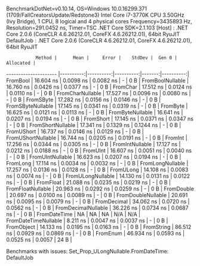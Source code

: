 
BenchmarkDotNet=v0.10.14, OS=Windows 10.0.16299.371 (1709/FallCreatorsUpdate/Redstone3)
Intel Core i7-3770K CPU 3.50GHz (Ivy Bridge), 1 CPU, 8 logical and 4 physical cores
Frequency=3435893 Hz, Resolution=291.0452 ns, Timer=TSC
.NET Core SDK=2.1.103
  [Host]     : .NET Core 2.0.6 (CoreCLR 4.6.26212.01, CoreFX 4.6.26212.01), 64bit RyuJIT
  DefaultJob : .NET Core 2.0.6 (CoreCLR 4.6.26212.01, CoreFX 4.6.26212.01), 64bit RyuJIT


               Method |      Mean |     Error |    StdDev |  Gen 0 | Allocated |
--------------------- |----------:|----------:|----------:|-------:|----------:|
             FromBool | 16.604 ns | 0.0098 ns | 0.0082 ns |      - |       0 B |
     FromBoolNullable | 16.760 ns | 0.0426 ns | 0.0377 ns |      - |       0 B |
             FromChar | 17.512 ns | 0.0124 ns | 0.0110 ns |      - |       0 B |
     FromCharNullable | 17.527 ns | 0.0096 ns | 0.0080 ns |      - |       0 B |
            FromSByte | 17.282 ns | 0.0156 ns | 0.0146 ns |      - |       0 B |
    FromSByteNullable | 17.145 ns | 0.0341 ns | 0.0319 ns |      - |       0 B |
             FromByte | 16.625 ns | 0.0121 ns | 0.0113 ns |      - |       0 B |
     FromByteNullable | 16.641 ns | 0.0207 ns | 0.0194 ns |      - |       0 B |
            FromShort | 17.145 ns | 0.0371 ns | 0.0347 ns |      - |       0 B |
    FromShortNullable | 17.341 ns | 0.1329 ns | 0.1244 ns |      - |       0 B |
           FromUShort | 16.737 ns | 0.0146 ns | 0.0129 ns |      - |       0 B |
   FromUShortNullable | 16.744 ns | 0.0205 ns | 0.0191 ns |      - |       0 B |
              FromInt | 17.256 ns | 0.0344 ns | 0.0305 ns |      - |       0 B |
      FromIntNullable | 17.127 ns | 0.0212 ns | 0.0188 ns |      - |       0 B |
             FromUInt | 16.607 ns | 0.0051 ns | 0.0040 ns |      - |       0 B |
     FromUIntNullable | 16.623 ns | 0.0207 ns | 0.0194 ns |      - |       0 B |
             FromLong | 17.114 ns | 0.0034 ns | 0.0032 ns |      - |       0 B |
     FromLongNullable | 17.257 ns | 0.0136 ns | 0.0128 ns |      - |       0 B |
            FromULong | 14.108 ns | 0.0083 ns | 0.0074 ns |      - |       0 B |
    FromULongNullable | 14.130 ns | 0.0131 ns | 0.0122 ns |      - |       0 B |
            FromFloat | 21.088 ns | 0.0235 ns | 0.0219 ns |      - |       0 B |
    FromFloatNullable | 20.963 ns | 0.0292 ns | 0.0259 ns |      - |       0 B |
           FromDouble | 20.697 ns | 0.0100 ns | 0.0089 ns |      - |       0 B |
   FromDoubleNullable | 20.691 ns | 0.0095 ns | 0.0079 ns |      - |       0 B |
          FromDecimal | 34.062 ns | 0.0720 ns | 0.0562 ns |      - |       0 B |
  FromDecimalNullable | 36.226 ns | 0.0734 ns | 0.0687 ns |      - |       0 B |
         FromDateTime |        NA |        NA |        NA |    N/A |       N/A |
 FromDateTimeNullable |  8.211 ns | 0.0047 ns | 0.0037 ns |      - |       0 B |
           FromObject | 14.133 ns | 0.0195 ns | 0.0163 ns |      - |       0 B |
           FromString | 86.512 ns | 0.0929 ns | 0.0869 ns |      - |       0 B |
             FromEnum | 46.934 ns | 0.0593 ns | 0.0525 ns | 0.0057 |      24 B |

Benchmarks with issues:
  Set_Prop_ULongNullable.FromDateTime: DefaultJob
